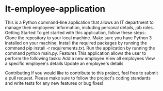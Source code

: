 # It-employee-application
This is a Python command-line application that allows an IT department to manage their employees' information, including personal details, job roles.
Getting Started
To get started with this application, follow these steps:
Clone the repository to your local machine.
Make sure you have Python 3 installed on your machine.
Install the required packages by running the command pip install -r requirements.txt.
Run the application by running the command python main.py.
Features
This application allows the user to perform the following tasks:
Add a new employee
View all employees
View a specific employee's details
Update an employee's details

Contributing
If you would like to contribute to this project, feel free to submit a pull request. Please make sure to follow the project's coding standards and write tests for any new features or bug fixes!
